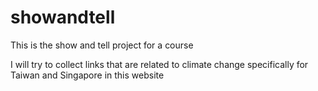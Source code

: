 # showandtell
This is the show and tell project for a course

I will try to collect links that are related to climate change specifically for Taiwan and Singapore in this website 
